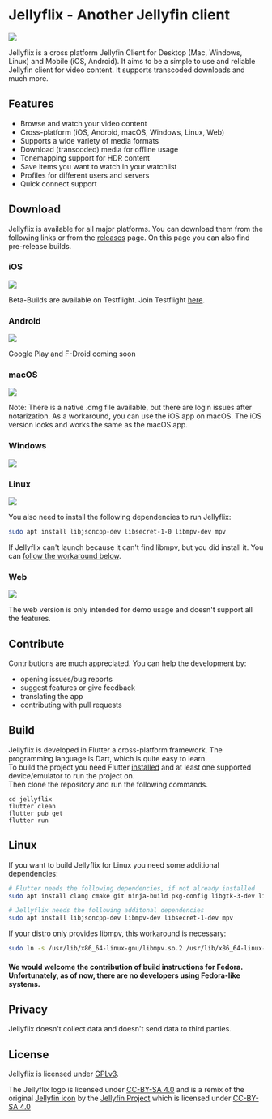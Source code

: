 # Jellyflix - Another Jellyfin client

[![](https://img.shields.io/badge/matrix-000000?style=for-the-badge&logo=Matrix&logoColor=white)](https://matrix.to/#/#jellyflix-space:matrix.org)


Jellyflix is a cross platform Jellyfin Client for Desktop (Mac, Windows, Linux) and Mobile (iOS, Android). It aims to be a simple to use and reliable Jellyfin client for video content. It supports transcoded downloads and much more.

## Features

- Browse and watch your video content
- Cross-platform (iOS, Android, macOS, Windows, Linux, Web)
- Supports a wide variety of media formats
- Download (transcoded) media for offline usage
- Tonemapping support for HDR content
- Save items you want to watch in your watchlist
- Profiles for different users and servers
- Quick connect support

## Download

Jellyflix is available for all major platforms. You can download them from the following links or from the [releases](https://github.com/jellyflix-app/jellyflix/releases) page. On this page you can also find pre-release builds.

### iOS

[![](https://img.shields.io/badge/App_Store-0D96F6?style=for-the-badge&logo=app-store&logoColor=white)](https://apps.apple.com/de/app/jellyflix/id6476043683)

Beta-Builds are available on Testflight. Join Testflight [here](https://testflight.apple.com/join/Nc1Jw9tc).

### Android

[![](https://img.shields.io/badge/Android-3DDC84?style=for-the-badge&logo=android&logoColor=white)](https://github.com/jellyflix-app/jellyflix/releases/latest/download/jellyflix.apk)

Google Play and F-Droid coming soon

### macOS

[![](https://img.shields.io/badge/App_Store-0D96F6?style=for-the-badge&logo=app-store&logoColor=white)](https://apps.apple.com/de/app/jellyflix/id6476043683)

Note: There is a native .dmg file available, but there are login issues after notarization. As a workaround, you can use the iOS app on macOS. The iOS version looks and works the same as the macOS app.

### Windows

[![](https://img.shields.io/badge/Windows-0078D6?style=for-the-badge&logo=windows&logoColor=white)](https://github.com/jellyflix-app/jellyflix/releases/latest/download/jellyflix-windows.zip)

### Linux

[![](https://img.shields.io/badge/Linux-FCC624?style=for-the-badge&logo=linux&logoColor=black)](https://github.com/jellyflix-app/jellyflix/releases/latest/download/jellyflix-linux.zip)

You also need to install the following dependencies to run Jellyflix:
```bash
sudo apt install libjsoncpp-dev libsecret-1-0 libmpv-dev mpv
``` 

If Jellyflix can't launch because it can't find libmpv, but you did install it. You can [follow the workaround below](#linux-1).

### Web

[![](https://img.shields.io/badge/Web-000000?style=for-the-badge&logo=web&logoColor=white)](https://jellyflix.kiejon.com)

The web version is only intended for demo usage and doesn't support all the features.

## Contribute

Contributions are much appreciated. You can help the development by:

- opening issues/bug reports
- suggest features or give feedback
- translating the app
- contributing with pull requests

## Build

Jellyflix is developed in Flutter a cross-platform framework. The programming language is Dart, which is quite easy to learn. <br>
To build the project you need Flutter [installed](https://docs.flutter.dev/get-started/install) and at least one supported device/emulator to run the project on. <br>
Then clone the repository and run the following commands.

```
cd jellyflix
flutter clean
flutter pub get
flutter run
```

## Linux

If you want to build Jellyflix for Linux you need some additional dependencies:

```bash
# Flutter needs the following dependencies, if not already installed
sudo apt install clang cmake git ninja-build pkg-config libgtk-3-dev liblzma-dev libstdc++-12-dev

# Jellyflix needs the following additonal dependencies
sudo apt install libjsoncpp-dev libmpv-dev libsecret-1-dev mpv
```

If your distro only provides libmpv, this workaround is necessary:

```bash
sudo ln -s /usr/lib/x86_64-linux-gnu/libmpv.so.2 /usr/lib/x86_64-linux-gnu/libmpv.so.1
```

#### We would welcome the contribution of build instructions for Fedora. Unfortunately, as of now, there are no developers using Fedora-like systems.

## Privacy

Jellyflix doesn't collect data and doesn't send data to third parties.

## License

Jellyflix is licensed under [GPLv3](LICENSE).

The Jellyflix logo is licensed under [CC-BY-SA 4.0](https://creativecommons.org/licenses/by-sa/4.0/) and is a remix of the original [Jellyfin icon](https://github.com/jellyfin/jellyfin-ux/blob/master/branding/SVG/icon-transparent.svg) by the [Jellyfin Project](https://jellyfin.org/) which is licensed under [CC-BY-SA 4.0](https://github.com/jellyfin/jellyfin-ux/blob/master/LICENSE)
